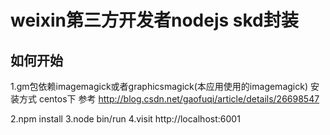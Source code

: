 # weixin第三方开发者nodejs skd封装

## 如何开始
1.gm包依赖imagemagick或者graphicsmagick(本应用使用的imagemagick)
    安装方式
    centos下  参考 http://blog.csdn.net/gaofuqi/article/details/26698547

2.npm install
3.node bin/run
4.visit http://localhost:6001
